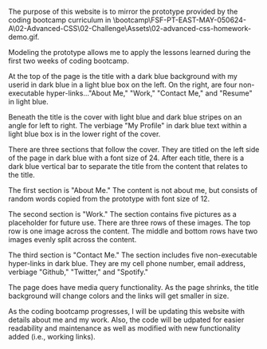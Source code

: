The purpose of this website is to mirror the prototype provided by the coding bootcamp curriculum in \bootcamp\FSF-PT-EAST-MAY-050624-A\02-Advanced-CSS\02-Challenge\Assets\02-advanced-css-homework-demo.gif.

Modeling the prototype allows me to apply the lessons learned during the first two weeks of coding bootcamp.

At the top of the page is the title with a dark blue background with my userid in dark blue in a light blue box on the left. On the right, are four non-executable hyper-links..."About Me," "Work," "Contact Me," and "Resume" in light blue.

Beneath the title is the cover with light blue and dark blue stripes on an angle for left to right. The verbiage "My Profile" in dark blue text within a light blue box is in the lower right of the cover.

There are three sections that follow the cover. They are titled on the left side of the page in dark blue with a font size of 24. After each title, there is a dark blue vertical bar to separate the title from the content that relates to the title.

The first section is "About Me." The content is not about me, but consists of random words copied from the prototype with font size of 12.

The second section is "Work." The section contains five pictures as a placeholder for future use. There are three rows of these images. The top row is one image across the content. The middle and bottom rows have two images evenly split across the content.

The third section is "Contact Me." The section includes five non-executable hyper-links in dark blue. They are my cell phone number, email address, verbiage "Github," "Twitter," and "Spotify."

The page does have media query functionality. As the page shrinks, the title background will change colors and the links will get smaller in size.

As the coding bootcamp progresses, I will be updating this website with details about me and my work. Also, the code will be udpated for easier readability and maintenance as well as modified with new functionality added (i.e., working links).
